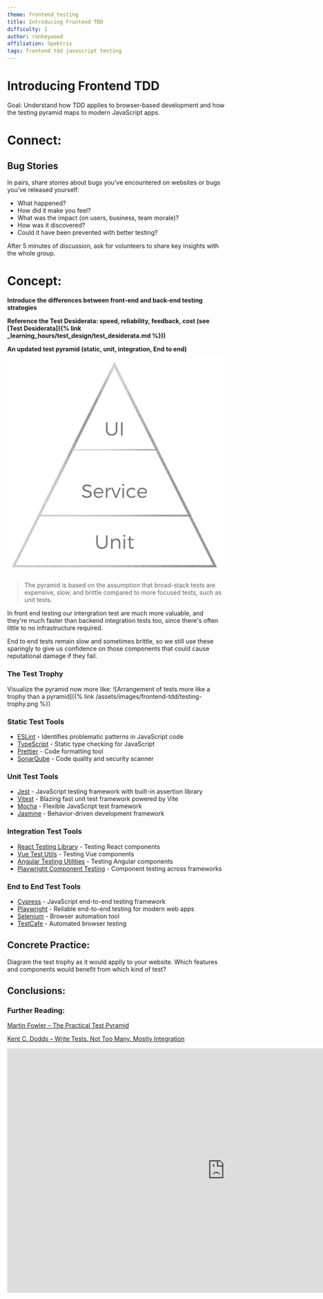```yaml
---
theme: frontend_testing
title: Introducing Frontend TDD
difficulty: 1
author: ronheywood
affiliation: Spektrix
tags: frontend tdd javascript testing
---
```


# Introducing Frontend TDD

Goal: Understand how TDD applies to browser-based development and how the testing pyramid maps to modern JavaScript apps.

# Connect:

## Bug Stories

In pairs, share stories about bugs you've encountered on websites or bugs you've released yourself:
- What happened?
- How did it make you feel?
- What was the impact (on users, business, team morale)?
- How was it discovered?
- Could it have been prevented with better testing?

After 5 minutes of discussion, ask for volunteers to share key insights with the whole group.

# Concept:

**Introduce the differences between front-end and back-end testing strategies**

**Reference the Test Desiderata: speed, reliability, feedback, cost (see [Test Desiderata]({% link _learning_hours/test_design/test_desiderata.md %}))** 

**An updated test pyramid (static, unit, integration, End to end)**

![The test automation pyramid is biased towards favoring more unit tests, for speed and predicatbility and fewer UI tests which are slower and more error prone](/assets/images/frontend-tdd/The_test_automation_pyramid.png)

> The pyramid is based on the assumption that broad-stack tests are expensive, slow, and brittle compared to more focused tests, such as unit tests.

In front end testing our intergration test are much more valuable, and they're much faster than backend integration tests too, since there's often little to no infrastructure required.

End to end tests remain slow and sometimes brittle, so we still use these sparingly to give us confidence on those components that could cause reputational damage if they fail.

### The Test Trophy
Visualize the pyramid now more like:
![Arrangement of tests more like a trophy than a pyramid]({% link /assets/images/frontend-tdd/testing-trophy.png %})

### Static Test Tools
* [ESLint](https://eslint.org/) - Identifies problematic patterns in JavaScript code
* [TypeScript](https://www.typescriptlang.org/) - Static type checking for JavaScript
* [Prettier](https://prettier.io/) - Code formatting tool
* [SonarQube](https://www.sonarsource.com/products/sonarqube/) - Code quality and security scanner

### Unit Test Tools
* [Jest](https://jestjs.io/) - JavaScript testing framework with built-in assertion library
* [Vitest](https://vitest.dev/) - Blazing fast unit test framework powered by Vite
* [Mocha](https://mochajs.org/) - Flexible JavaScript test framework
* [Jasmine](https://jasmine.github.io/) - Behavior-driven development framework

### Integration Test Tools
* [React Testing Library](https://testing-library.com/docs/react-testing-library/intro/) - Testing React components
* [Vue Test Utils](https://test-utils.vuejs.org/) - Testing Vue components
* [Angular Testing Utilities](https://angular.io/guide/testing) - Testing Angular components
* [Playwright Component Testing](https://playwright.dev/docs/test-components) - Component testing across frameworks

### End to End Test Tools
* [Cypress](https://www.cypress.io/) - JavaScript end-to-end testing framework
* [Playwright](https://playwright.dev/) - Reliable end-to-end testing for modern web apps
* [Selenium](https://www.selenium.dev/) - Browser automation tool
* [TestCafe](https://testcafe.io/) - Automated browser testing

## Concrete Practice:

Diagram the test trophy as it would applly to your website.
Which features and components would benefit from which kind of test?

## Conclusions:


### Further Reading:
[Martin Fowler – The Practical Test Pyramid](https://martinfowler.com/bliki/TestPyramid.html)

[Kent C. Dodds – Write Tests. Not Too Many. Mostly Integration](https://kentcdodds.com/blog/write-tests)

<iframe width="1007" height="566" src="https://www.youtube.com/embed/Fha2bVoC8SE?list=PLV5CVI1eNcJgNqzNwcs4UKrlJdhfDjshf" title="Kent C. Dodds – Write tests. Not too many. Mostly integration." frameborder="0" allow="accelerometer; autoplay; clipboard-write; encrypted-media; gyroscope; picture-in-picture; web-share" referrerpolicy="strict-origin-when-cross-origin" allowfullscreen></iframe>